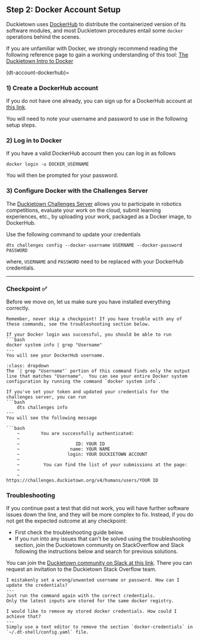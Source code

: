## Step 2: Docker Account Setup

Duckietown uses [DockerHub](https://hub.docker.com/duckietown) to distribute the containerized version 
of its software modules, and most Duckietown procedures entail some `docker` operations behind the scenes. 

If you are unfamiliar with Docker, we strongly recommend reading the following reference page to gain a 
working understanding of this tool: [The Duckietown Intro to Docker](preliminaries-docker-basics)

(dt-account-dockerhub)=
### 1) Create a DockerHub account

If you do not have one already,
you can sign up for a DockerHub account at [this link](https://hub.docker.com/signup).

You will need to note your username and password to use in the following setup steps.

### 2) Log in to Docker

If you have a valid DockerHub account then you can log in as follows

    docker login -u DOCKER_USERNAME

You will then be prompted for your password.

### 3) Configure Docker with the Challenges Server

The [Duckietown Challenges Server](https://challenges.duckietown.org) allows you to participate in robotics
competitions, evaluate your work on the cloud, submit learning experiences, etc., by uploading your work, packaged as a Docker image, to DockerHub.

Use the following command to update your credentials

    dts challenges config --docker-username USERNAME --docker-password PASSWORD

where, `USERNAME` and `PASSWORD` need to be replaced with your DockerHub credentials.

---

### Checkpoint ✅

Before we move on, let us make sure you have installed everything correctly. 

```{tip}
Remember, never skip a checkpoint! If you have trouble with any of these commands, see the troubleshooting section below.
```

```{testexpect}
If your Docker login was successful, you should be able to run
```bash
docker system info | grep "Username"
---
You will see your DockerHub username.
```

```{admonition} For developers
:class: dropdown
The `| grep "Username"` portion of this command finds only the output line that matches "Username".  You can see your entire Docker system configuration by running the command `docker system info`.
```

```{testexpect}
If you've set your token and updated your credentials for the challenges server, you can run
```bash
    dts challenges info
---
You will see the following message

```bash
    ~        You are successfully authenticated:
    ~
    ~                     ID: YOUR ID
    ~                   name: YOUR NAME
    ~                  login: YOUR DUCKIETOWN ACCOUNT 
    ~
    ~         You can find the list of your submissions at the page:
    ~
    ~              https://challenges.duckietown.org/v4/humans/users/YOUR ID
```

### Troubleshooting

If you continue past a test that did not work, you will have further software issues down the line, and they will be more complex to fix. Instead, if you do not get the expected outcome at any checkpoint:

* First check the troubleshooting guide below.
* If you run into any issues that can't be solved using the troubleshooting section, join the Duckietown community on StackOverflow and Slack following the instructions below and search for previous solutions.

You can join the 
[Duckietown community on Slack at this link](https://join.slack.com/t/duckietown/shared_invite/enQtNTU0Njk4NzU2NTY1LWM2YzdlNmJmOTg4MzAyODc2YTI3YTc5MzE2MThkZGUwYTFkZWQ4M2ZlZGU1YTZhYjg5YTgzNDkyMzI2ZjNhZWE). 
There you can request an invitation to the Duckietown Stack Overflow team.

```{trouble}
I mistakenly set a wrong/unwanted username or password. How can I update the credentials?
---
Just run the command again with the correct credentials. 
Only the latest inputs are stored for the same docker registry.
```

```{trouble}
I would like to remove my stored docker credentials. How could I achieve that?
---
Simply use a text editor to remove the section `docker-credentials` in `~/.dt-shell/config.yaml` file.
```
